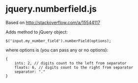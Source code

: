 jquery.numberfield.js
=====================


Based on http://stackoverflow.com/a/15544117

Adds method to jQuery object:

```
$('input.my_number_field').numberField(options);
```


where options is (you can pass any or no options):
```
{
    ints: 2, // digits count to the left from separator
    floats: 6, // digits count to the right from separator
    separator: "."
}
```
